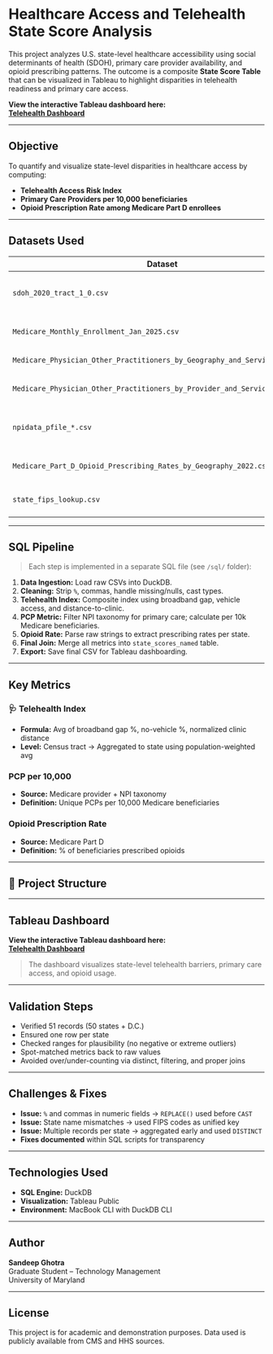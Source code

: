 #  Healthcare Access and Telehealth State Score Analysis

This project analyzes U.S. state-level healthcare accessibility using social determinants of health (SDOH), primary care provider availability, and opioid prescribing patterns. The outcome is a composite **State Score Table** that can be visualized in Tableau to highlight disparities in telehealth readiness and primary care access.

**View the interactive Tableau dashboard here:**  
[**Telehealth Dashboard**](https://public.tableau.com/views/Telehealth-Dashboardexcl_labelsinterpretaions/Dashboard1?:language=en-US&:sid=&:redirect=auth&:display_count=n&:origin=viz_share_link)

---

##  Objective

To quantify and visualize state-level disparities in healthcare access by computing:
- **Telehealth Access Risk Index**
- **Primary Care Providers per 10,000 beneficiaries**
- **Opioid Prescription Rate among Medicare Part D enrollees**

---

##  Datasets Used

| Dataset | Description |
|--------|-------------|
| `sdoh_2020_tract_1_0.csv` | Tract-level social determinants of health |
| `Medicare_Monthly_Enrollment_Jan_2025.csv` | State-level Medicare enrollment |
| `Medicare_Physician_Other_Practitioners_by_Geography_and_Service_2022.csv` | Providers by state |
| `Medicare_Physician_Other_Practitioners_by_Provider_and_Service_2022.csv` | Provider-level service data |
| `npidata_pfile_*.csv` | NPI taxonomy and address data |
| `Medicare_Part_D_Opioid_Prescribing_Rates_by_Geography_2022.csv` | Opioid prescribing patterns |
| `state_fips_lookup.csv` | FIPS to state name mapping |

---

##  SQL Pipeline

> Each step is implemented in a separate SQL file (see `/sql/` folder):

1. **Data Ingestion:** Load raw CSVs into DuckDB.
2. **Cleaning:** Strip `%`, commas, handle missing/nulls, cast types.
3. **Telehealth Index:** Composite index using broadband gap, vehicle access, and distance-to-clinic.
4. **PCP Metric:** Filter NPI taxonomy for primary care; calculate per 10k Medicare beneficiaries.
5. **Opioid Rate:** Parse raw strings to extract prescribing rates per state.
6. **Final Join:** Merge all metrics into `state_scores_named` table.
7. **Export:** Save final CSV for Tableau dashboarding.

---

##  Key Metrics

### 🩺 Telehealth Index
- **Formula:** Avg of broadband gap %, no-vehicle %, normalized clinic distance
- **Level:** Census tract → Aggregated to state using population-weighted avg

###  PCP per 10,000
- **Source:** Medicare provider + NPI taxonomy
- **Definition:** Unique PCPs per 10,000 Medicare beneficiaries

###  Opioid Prescription Rate
- **Source:** Medicare Part D
- **Definition:** % of beneficiaries prescribed opioids

---

## 📂 Project Structure


---

## Tableau Dashboard

**View the interactive Tableau dashboard here:**  
[**Telehealth Dashboard**](https://public.tableau.com/views/Telehealth-Dashboardexcl_labelsinterpretaions/Dashboard1?:language=en-US&:sid=&:redirect=auth&:display_count=n&:origin=viz_share_link)

> The dashboard visualizes state-level telehealth barriers, primary care access, and opioid usage.

---

##  Validation Steps

- Verified 51 records (50 states + D.C.)
- Ensured one row per state
- Checked ranges for plausibility (no negative or extreme outliers)
- Spot-matched metrics back to raw values
- Avoided over/under-counting via distinct, filtering, and proper joins

---

##  Challenges & Fixes

- **Issue:** `%` and commas in numeric fields → `REPLACE()` used before `CAST`
- **Issue:** State name mismatches → used FIPS codes as unified key
- **Issue:** Multiple records per state → aggregated early and used `DISTINCT`
- **Fixes documented** within SQL scripts for transparency

---

##  Technologies Used

- **SQL Engine:** DuckDB
- **Visualization:** Tableau Public
- **Environment:** MacBook CLI with DuckDB CLI

---

##  Author

**Sandeep Ghotra**  
Graduate Student – Technology Management  
University of Maryland

---

##  License

This project is for academic and demonstration purposes. Data used is publicly available from CMS and HHS sources.

